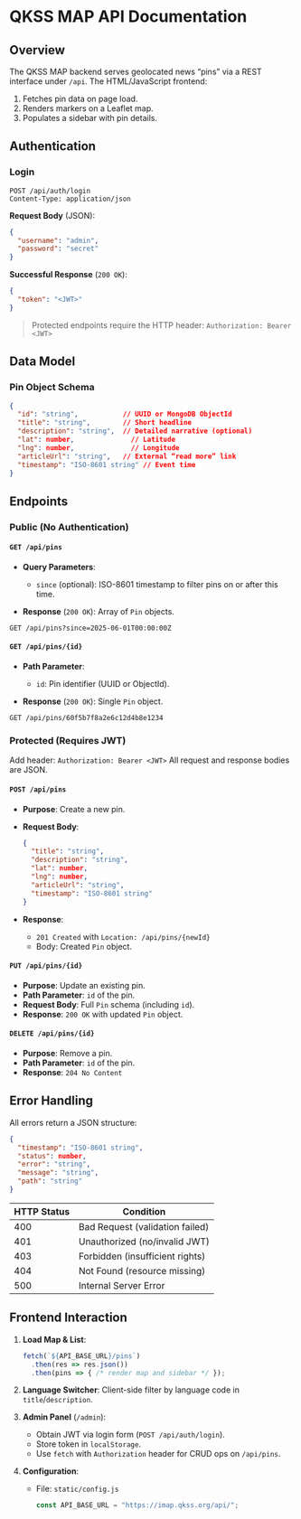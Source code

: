 # QKSS MAP API Documentation

## Overview

The QKSS MAP backend serves geolocated news “pins” via a REST interface under `/api`. The HTML/JavaScript frontend:

1. Fetches pin data on page load.
2. Renders markers on a Leaflet map.
3. Populates a sidebar with pin details.

## Authentication

### Login

```http
POST /api/auth/login
Content-Type: application/json
```

**Request Body** (JSON):

```json
{
  "username": "admin",
  "password": "secret"
}
```

**Successful Response** (`200 OK`):

```json
{
  "token": "<JWT>"
}
```

> Protected endpoints require the HTTP header:
> `Authorization: Bearer <JWT>`



## Data Model

### Pin Object Schema

```json
{
  "id": "string",           // UUID or MongoDB ObjectId
  "title": "string",        // Short headline
  "description": "string",  // Detailed narrative (optional)
  "lat": number,              // Latitude
  "lng": number,              // Longitude
  "articleUrl": "string",   // External “read more” link
  "timestamp": "ISO-8601 string" // Event time
}
```

## Endpoints

### Public (No Authentication)

#### `GET /api/pins`

* **Query Parameters**:

  * `since` (optional): ISO-8601 timestamp to filter pins on or after this time.
* **Response** (`200 OK`): Array of `Pin` objects.

```http
GET /api/pins?since=2025-06-01T00:00:00Z
```

#### `GET /api/pins/{id}`

* **Path Parameter**:

  * `id`: Pin identifier (UUID or ObjectId).
* **Response** (`200 OK`): Single `Pin` object.

```http
GET /api/pins/60f5b7f8a2e6c12d4b8e1234
```

### Protected (Requires JWT)

Add header: `Authorization: Bearer <JWT>`
All request and response bodies are JSON.

#### `POST /api/pins`

* **Purpose**: Create a new pin.
* **Request Body**:

  ```json
  {
    "title": "string",
    "description": "string",
    "lat": number,
    "lng": number,
    "articleUrl": "string",
    "timestamp": "ISO-8601 string"
  }
  ```
* **Response**:

  * `201 Created` with `Location: /api/pins/{newId}`
  * Body: Created `Pin` object.

#### `PUT /api/pins/{id}`

* **Purpose**: Update an existing pin.
* **Path Parameter**: `id` of the pin.
* **Request Body**: Full `Pin` schema (including `id`).
* **Response**: `200 OK` with updated `Pin` object.

#### `DELETE /api/pins/{id}`

* **Purpose**: Remove a pin.
* **Path Parameter**: `id` of the pin.
* **Response**: `204 No Content`

## Error Handling

All errors return a JSON structure:

```json
{
  "timestamp": "ISO-8601 string",
  "status": number,
  "error": "string",
  "message": "string",
  "path": "string"
}
```

| HTTP Status | Condition                       |
| ----------- | ------------------------------- |
| 400         | Bad Request (validation failed) |
| 401         | Unauthorized (no/invalid JWT)   |
| 403         | Forbidden (insufficient rights) |
| 404         | Not Found (resource missing)    |
| 500         | Internal Server Error           |


## Frontend Interaction

1. **Load Map & List**:

   ```js
   fetch(`${API_BASE_URL}/pins`)
     .then(res => res.json())
     .then(pins => { /* render map and sidebar */ });
   ```
2. **Language Switcher**: Client-side filter by language code in `title`/`description`.
3. **Admin Panel** (`/admin`):

   * Obtain JWT via login form (`POST /api/auth/login`).
   * Store token in `localStorage`.
   * Use `fetch` with `Authorization` header for CRUD ops on `/api/pins`.
4. **Configuration**:

   * File: `static/config.js`

     ```js
     const API_BASE_URL = "https://imap.qkss.org/api/";
     ```